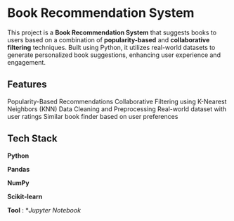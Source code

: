# Book Recommendation System

This project is a **Book Recommendation System** that suggests books to users based on a combination of **popularity-based** and **collaborative filtering** techniques. Built using Python, it utilizes real-world datasets to generate personalized book suggestions, enhancing user experience and engagement.

## Features

Popularity-Based Recommendations
Collaborative Filtering using K-Nearest Neighbors (KNN)
Data Cleaning and Preprocessing
Real-world dataset with user ratings
Similar book finder based on user preferences

## Tech Stack

**Python**

**Pandas**

**NumPy**

**Scikit-learn**


**Tool** : **Jupyter Notebook*
